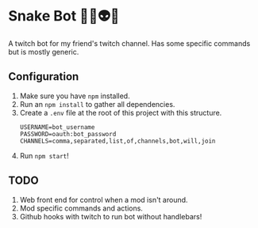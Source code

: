 # Snake Bot 👾🤖👽🤠

A twitch bot for my friend's twitch channel. Has some specific commands but is mostly generic.

## Configuration

1. Make sure you have `npm` installed.
2. Run an `npm install` to gather all dependencies.
3. Create a `.env` file at the root of this project with this structure.
   ```
   USERNAME=bot_username
   PASSWORD=oauth:bot_password
   CHANNELS=comma,separated,list,of,channels,bot,will,join
   ```
4. Run `npm start`!

## TODO

1. Web front end for control when a mod isn't around.
2. Mod specific commands and actions.
3. Github hooks with twitch to run bot without handlebars!
